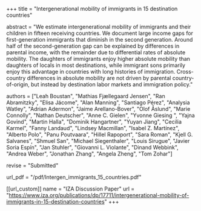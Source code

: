+++
title = "Intergenerational mobility of immigrants in 15 destination countries"

abstract = "We estimate intergenerational mobility of immigrants and their children in fifteen receiving countries. We document large income gaps for first-generation immigrants that diminish in the second generation. Around half of the second-generation gap can be explained by differences in parental income, with the remainder due to differential rates of absolute mobility. The daughters of immigrants enjoy higher absolute mobility than daughters of locals in most destinations, while immigrant sons primarily enjoy this advantage in countries with long histories of immigration. Cross-country differences in absolute mobility are not driven by parental country-of-origin, but instead by destination labor markets and immigration policy."

authors = ["Leah Boustan",
"Mathias Fjællegaard Jensen",
"Ran Abramitzky",
"Elisa Jácome",
"Alan Manning",
"Santiago Pérez",
"Analysia Watley",
"Adrian Adermon",
"Jaime Arellano-Bover",
"Olof Åslund",
"Marie Connolly",
"Nathan Deutscher",
"Anne C. Gielen",
"Yvonne Giesing ",
"Yajna Govind",
"Martin Halla",
"Dominik Hangartner",
"Yuyan Jiang",
"Cecilia Karmel",
"Fanny Landaud",
"Lindsey Macmillan",
"Isabel Z. Martínez",
"Alberto Polo",
"Panu Poutvaara",
"Hillel Rapoport",
"Sara Roman",
"Kjell G. Salvanes",
"Shmuel San",
"Michael Siegenthaler",
"Louis Sirugue",
"Javier Soria Espín",
"Jan Stuhler",
"Giovanni L. Violante",
"Dinand Webbink",
"Andrea Weber",
"Jonathan Zhang",
"Angela Zheng",
"Tom Zohar"]

revise = "Submitted"

url_pdf = "/pdf/Intergen_immigrants_15_countries.pdf"

[[url_custom]]
name = "IZA Discussion Paper"
url = "https://www.iza.org/publications/dp/17711/intergenerational-mobility-of-immigrants-in-15-destination-countries"
+++
